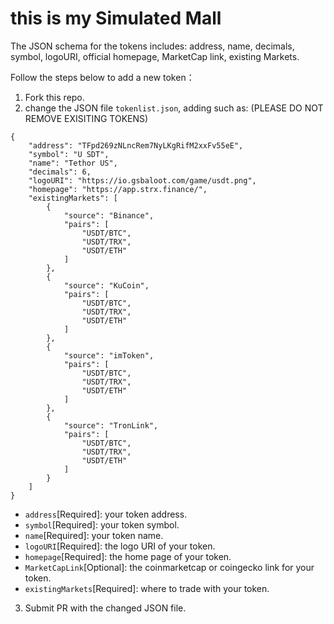 # this is my Simulated Mall
The JSON schema for the tokens includes: address, name, decimals, symbol, logoURI, official homepage, MarketCap link, existing Markets.

Follow the steps below to add a new token：
1) Fork this repo.
2) change the JSON file `tokenlist.json`, adding such as: (PLEASE DO NOT REMOVE EXISITING TOKENS)
```
{
    "address": "TFpd269zNLncRem7NyLKgRifM2xxFv55eE",
    "symbol": "U SDT",
    "name": "Tethor US",
    "decimals": 6,
    "logoURI": "https://io.gsbaloot.com/game/usdt.png",
    "homepage": "https://app.strx.finance/",
    "existingMarkets": [
        {
            "source": "Binance",
            "pairs": [
                "USDT/BTC",
                "USDT/TRX",
                "USDT/ETH"
            ]
        },
        {
            "source": "KuCoin",
            "pairs": [
                "USDT/BTC",
                "USDT/TRX",
                "USDT/ETH"
            ]
        },
        {
            "source": "imToken",
            "pairs": [
                "USDT/BTC",
                "USDT/TRX",
                "USDT/ETH"
            ]
        },
        {
            "source": "TronLink",
            "pairs": [
                "USDT/BTC",
                "USDT/TRX",
                "USDT/ETH"
            ]
        }
    ]
}
```
* `address`[Required]: your token address.
* `symbol`[Required]: your token symbol.
* `name`[Required]: your token name.
* `logoURI`[Required]: the logo URI of your token.
* `homepage`[Required]: the home page of your token.
* `MarketCapLink`[Optional]: the coinmarketcap or coingecko link for your token.
* `existingMarkets`[Required]: where to trade with your token.
3) Submit PR with the changed JSON file.


